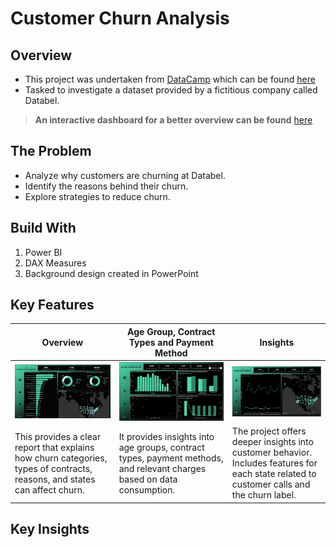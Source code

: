 # Customer Churn Analysis
## Overview
- This project was undertaken from [DataCamp](https://app.datacamp.com/) which can be found [here](https://app.datacamp.com/learn/courses/case-study-analyzing-customer-churn-in-power-bi)
- Tasked to investigate a dataset provided by a fictitious company called Databel.

> **An interactive dashboard for a better overview can be found** [here](https://app.powerbi.com/view?r=eyJrIjoiOWQ0NDQ3ZDgtMDQ0My00ZWI1LTgwNDctYzVhODExNDM2NWIyIiwidCI6ImJmZmI5NzQ4LTRhNTEtNDRjOC05MjBmLTkzOGFjNDc5NzFlNSJ9&pageName=ReportSection4eca8353fc0eb7dc5a6d)

## The Problem
- Analyze why customers are churning at Databel.
- Identify the reasons behind their churn.
- Explore strategies to reduce churn.

## Build With
1. Power BI
2. DAX Measures
3. Background design created in PowerPoint

## Key Features
| Overview|Age Group, Contract Types and Payment Method|Insights|
|---------|--------------------------------------------|--------|
|![Overview](https://github.com/elizabethwanjiku703/Analyzing-Customer-Churn-in-Power-BI/blob/main/Overview.jpg)|![Age & Payments](https://github.com/elizabethwanjiku703/Analyzing-Customer-Churn-in-Power-BI/blob/main/Payment%26Contract.jpg)|![Insights](https://github.com/elizabethwanjiku703/Analyzing-Customer-Churn-in-Power-BI/blob/main/Insights.jpg)
|This provides a clear report that explains how churn categories, types of contracts, reasons, and states can affect churn.|It provides insights into age groups, contract types, payment methods, and relevant charges based on data consumption.|The project offers deeper insights into customer behavior. Includes features for each state related to customer calls and the churn label.|

## Key Insights

